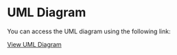 # UML Diagram

You can access the UML diagram using the following link:

[View UML Diagram](https://lucid.app/lucidchart/028477b1-222b-4fb2-918e-883a7bc85b4a/edit?invitationId=inv_1c701bb6-32f0-48ce-812d-930738075a26&page=0_0#)
